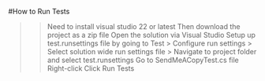 #How to Run Tests

>> Need to install visual studio 22 or latest
>> Then download the project as a zip file
>> Open the solution via Visual Studio
>> Setup up test.runsettings file by going to Test > Configure run settings > Select solution wide run settings file > Navigate to project folder and select test.runsettings
>> Go to SendMeACopyTest.cs file
>> Right-click
>> Click Run Tests

